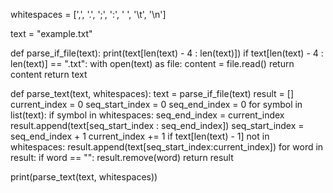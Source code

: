 whitespaces = [',', '.', ';', ':', ' ', '\t', '\n']

text = "example.txt"


def parse_if_file(text):
    print(text[len(text) - 4 : len(text)])
    if text[len(text) - 4 : len(text)] == ".txt":
        with open(text) as file:
            content = file.read()
        return content
    return text

def parse_text(text, whitespaces):
    text = parse_if_file(text)
    result = []
    current_index = 0
    seq_start_index = 0
    seq_end_index = 0
    for symbol in list(text):
        if symbol in whitespaces:
            seq_end_index = current_index
            result.append(text[seq_start_index : seq_end_index])
            seq_start_index = seq_end_index + 1
        current_index += 1
    if text[len(text) - 1] not in whitespaces:
        result.append(text[seq_start_index:current_index])
    for word in result:
        if word == "":
            result.remove(word)
    return result

print(parse_text(text, whitespaces))
